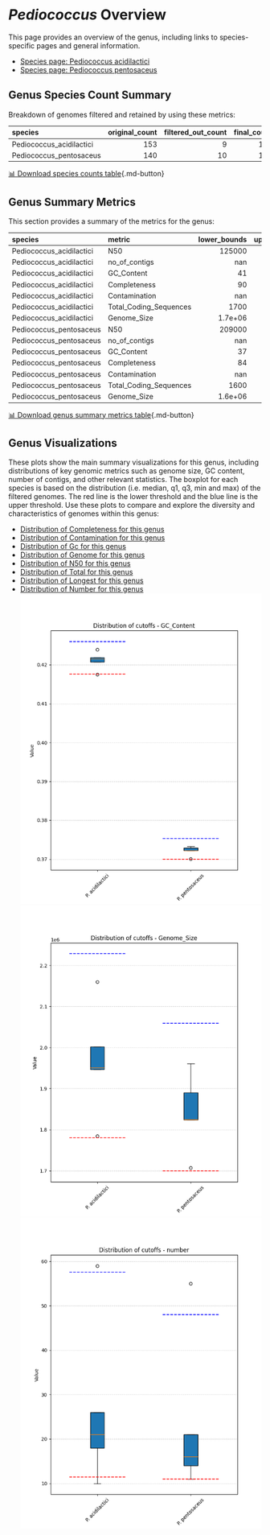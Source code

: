 # *Pediococcus* Overview
This page provides an overview of the genus, including links to species-specific pages and general information.

- [Species page: Pediococcus acidilactici](Pediococcus_acidilactici/index.md)
- [Species page: Pediococcus pentosaceus](Pediococcus_pentosaceus/index.md)
## Genus Species Count Summary
Breakdown of genomes filtered and retained by using these metrics:

| species                  |   original_count |   filtered_out_count |   final_count |
|:-------------------------|-----------------:|---------------------:|--------------:|
| Pediococcus_acidilactici |              153 |                    9 |           144 |
| Pediococcus_pentosaceus  |              140 |                   10 |           130 |


[📊 Download species counts table](species_counts.csv){.md-button}
## Genus Summary Metrics
This section provides a summary of the metrics for the genus:

| species                  | metric                 |   lower_bounds |   upper_bounds |
|:-------------------------|:-----------------------|---------------:|---------------:|
| Pediococcus_acidilactici | N50                    |   125000       |      nan       |
| Pediococcus_acidilactici | no_of_contigs          |      nan       |       60       |
| Pediococcus_acidilactici | GC_Content             |       41       |       43       |
| Pediococcus_acidilactici | Completeness           |       90       |      nan       |
| Pediococcus_acidilactici | Contamination          |      nan       |        7       |
| Pediococcus_acidilactici | Total_Coding_Sequences |     1700       |     2300       |
| Pediococcus_acidilactici | Genome_Size            |        1.7e+06 |        2.3e+06 |
| Pediococcus_pentosaceus  | N50                    |   209000       |      nan       |
| Pediococcus_pentosaceus  | no_of_contigs          |      nan       |       50       |
| Pediococcus_pentosaceus  | GC_Content             |       37       |       38       |
| Pediococcus_pentosaceus  | Completeness           |       84       |      nan       |
| Pediococcus_pentosaceus  | Contamination          |      nan       |        9       |
| Pediococcus_pentosaceus  | Total_Coding_Sequences |     1600       |     2200       |
| Pediococcus_pentosaceus  | Genome_Size            |        1.6e+06 |        2.1e+06 |


[📊 Download genus summary metrics table](genus_summary_metrics.csv){.md-button}
## Genus Visualizations
These plots show the main summary visualizations for this genus, including distributions of key genomic metrics such as genome size, GC content, number of contigs, and other relevant statistics. The boxplot for each species is based on the distribution (i.e. median, q1, q3, min and max) of the filtered genomes. The red line is the lower threshold and the blue line is the upper threshold. Use these plots to compare and explore the diversity and characteristics of genomes within this genus:

- [Distribution of Completeness for this genus](Completeness_Specific_boxplot_0.png)
- [Distribution of Contamination for this genus](Contamination_boxplot_0.png)
- [Distribution of Gc for this genus](GC_Content_boxplot_0.png)
- [Distribution of Genome for this genus](Genome_Size_boxplot_0.png)
- [Distribution of N50 for this genus](N50_boxplot_0.png)
- [Distribution of Total for this genus](Total_Coding_Sequences_boxplot_0.png)
- [Distribution of Longest for this genus](longest_boxplot_0.png)
- [Distribution of Number for this genus](number_boxplot_0.png)
![Distribution of Gc](GC_Content_boxplot_0.png)
![Distribution of Genome](Genome_Size_boxplot_0.png)
![Distribution of Number](number_boxplot_0.png)
